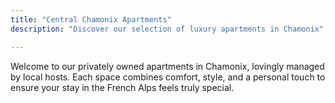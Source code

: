 ```yaml
---
title: "Central Chamonix Apartments"
description: "Discover our selection of luxury apartments in Chamonix"

---
```

Welcome to our privately owned apartments in Chamonix, lovingly managed by local hosts. Each space combines comfort, style, and a personal touch to ensure your stay in the French Alps feels truly special.